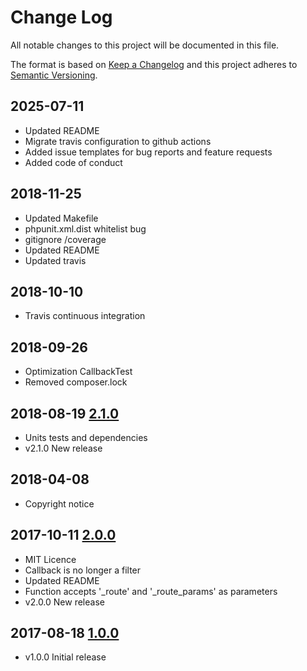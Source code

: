 Change Log
==========

All notable changes to this project will be documented in this file.

The format is based on [Keep a Changelog](http://keepachangelog.com/)
and this project adheres to [Semantic Versioning](http://semver.org/).

## 2025-07-11
- Updated README
- Migrate travis configuration to github actions
- Added issue templates for bug reports and feature requests
- Added code of conduct

## 2018-11-25
- Updated Makefile
- phpunit.xml.dist whitelist bug
- gitignore /coverage
- Updated README
- Updated travis

## 2018-10-10
- Travis continuous integration

## 2018-09-26
- Optimization CallbackTest
- Removed composer.lock

## 2018-08-19 [2.1.0](https://github.com/TangoMan75/CallbackBundle/releases/tag/2.1.0)
- Units tests and dependencies
- v2.1.0 New release

## 2018-04-08
- Copyright notice

## 2017-10-11 [2.0.0](https://github.com/TangoMan75/CallbackBundle/releases/tag/2.0.0)
- MIT Licence
- Callback is no longer a filter
- Updated README
- Function accepts '_route' and '_route_params' as parameters 
- v2.0.0 New release

## 2017-08-18 [1.0.0](https://github.com/TangoMan75/CallbackBundle/releases/tag/1.0.0)
- v1.0.0 Initial release
